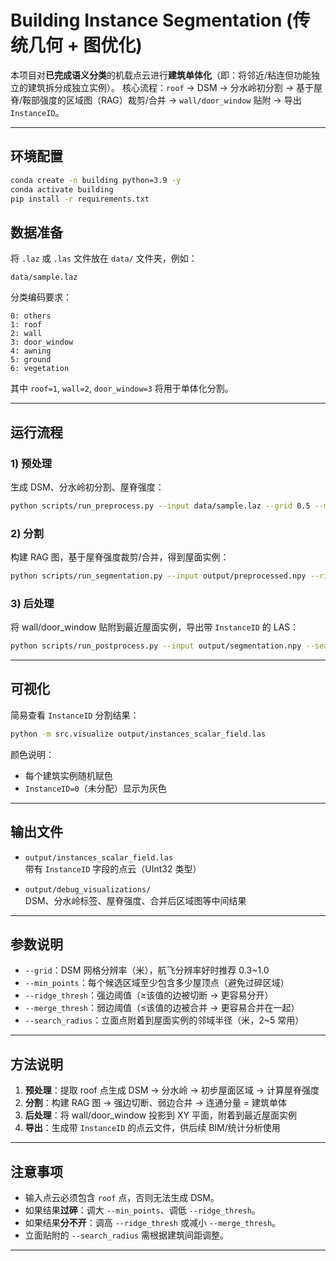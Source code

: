 # Building Instance Segmentation (传统几何 + 图优化)

本项目对**已完成语义分类**的机载点云进行**建筑单体化**（即：将邻近/粘连但功能独立的建筑拆分成独立实例）。
核心流程：`roof` → DSM → 分水岭初分割 → 基于屋脊/鞍部强度的区域图（RAG）裁剪/合并 → `wall/door_window` 贴附 → 导出 `InstanceID`。

---

##  环境配置

```bash
conda create -n building python=3.9 -y
conda activate building
pip install -r requirements.txt
```


##  数据准备

将 `.laz` 或 `.las` 文件放在 `data/` 文件夹，例如：
```
data/sample.laz
```

分类编码要求：
```
0: others
1: roof
2: wall
3: door_window
4: awning
5: ground
6: vegetation
```

其中 `roof=1`, `wall=2`, `door_window=3` 将用于单体化分割。

---

##  运行流程

### 1) 预处理  
生成 DSM、分水岭初分割、屋脊强度：
```bash
python scripts/run_preprocess.py --input data/sample.laz --grid 0.5 --min_points 100
```

### 2) 分割  
构建 RAG 图，基于屋脊强度裁剪/合并，得到屋面实例：
```bash
python scripts/run_segmentation.py --input output/preprocessed.npy --ridge_thresh 0.25 --merge_thresh 0.15
```

### 3) 后处理  
将 wall/door_window 贴附到最近屋面实例，导出带 `InstanceID` 的 LAS：
```bash
python scripts/run_postprocess.py --input output/segmentation.npy --search_radius 3.0
```

---

## 可视化

简易查看 `InstanceID` 分割结果：
```bash
python -m src.visualize output/instances_scalar_field.las
```

颜色说明：  
- 每个建筑实例随机赋色  
- `InstanceID=0`（未分配）显示为灰色  

---

##  输出文件

- `output/instances_scalar_field.las`  
  带有 `InstanceID` 字段的点云（UInt32 类型）

- `output/debug_visualizations/`  
  DSM、分水岭标签、屋脊强度、合并后区域图等中间结果

---

## 参数说明

- `--grid`：DSM 网格分辨率（米），航飞分辨率好时推荐 0.3~1.0
- `--min_points`：每个候选区域至少包含多少屋顶点（避免过碎区域）
- `--ridge_thresh`：强边阈值（≥该值的边被切断 → 更容易分开）
- `--merge_thresh`：弱边阈值（≤该值的边被合并 → 更容易合并在一起）
- `--search_radius`：立面点附着到屋面实例的邻域半径（米，2~5 常用）

---

## 方法说明

1. **预处理**：提取 roof 点生成 DSM → 分水岭 → 初步屋面区域 → 计算屋脊强度  
2. **分割**：构建 RAG 图 → 强边切断、弱边合并 → 连通分量 = 建筑单体  
3. **后处理**：将 wall/door_window 投影到 XY 平面，附着到最近屋面实例  
4. **导出**：生成带 `InstanceID` 的点云文件，供后续 BIM/统计分析使用  

---

## 注意事项

- 输入点云必须包含 `roof` 点，否则无法生成 DSM。  
- 如果结果**过碎**：调大 `--min_points`、调低 `--ridge_thresh`。  
- 如果结果**分不开**：调高 `--ridge_thresh` 或减小 `--merge_thresh`。  
- 立面贴附的 `--search_radius` 需根据建筑间距调整。  

---
